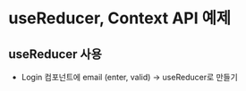 # useReducer, Context API 예제

## useReducer 사용

- Login 컴포넌트에 email (enter, valid) -> useReducer로 만들기
